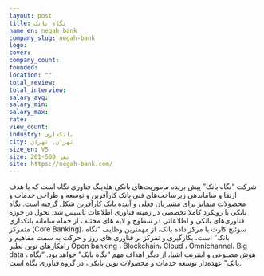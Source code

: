 ```yaml
---
layout: post
title: نگاه بانک
name_en: negah-bank
company_slug: negah-bank
logo: 
cover: 
company_count:
founded:
location: ""
total_review: 
total_interview: 
salary_avg: 
salary_min: 
salary_max: 
rate: 
view_count: 
industry: بانکداری
city: تهران, تهران
size_en: VS
size: 201-500 نفر
site: https://negah-bank.com/
---
```


شرکت “نگاه بانک” پیش برنده ماموریت‌های بانکی هلدینگ فناوری نگاه است که با هدف ارتقا و ساماندهی زیرساخت‌های فني بانک کارآفرین و توسعه و طراحی خدمات و محصولات متمایز برای مشتریان فعلی و آینده بانک کارآفرین شکل گرفته است.
نگاه بانکی با رویکرد کاملا تخصصی در زمینه فناوری اطلاعات تاسیس شد. تحول در حوزه فناوری‌های بانکی و اطلاعاتی در سطوح و لایه های مختلف از جمله سامانه بانكداري متمرکز (Core Banking)، سوئیچ کارت یا مرکز داده بانک، از مهمترین وظایف “نگاه بانک” است. بكارگیری و تمرکز بر فناوری های روز و حرکت به سمت مفاهیم و راهکارهای نوین نظیر Open banking ، Blockchain، Cloud ، Omnichannel، Big data ، هوش مصنوعي و اينترنت اشيا، از دیگر اهداف مهم “نگاه بانک” خواهد بود.
“نگاه بانک” عهده‌دار توسعه خدمات و محصولات نوین بانکی، در گروه فناوری نگاه است.
